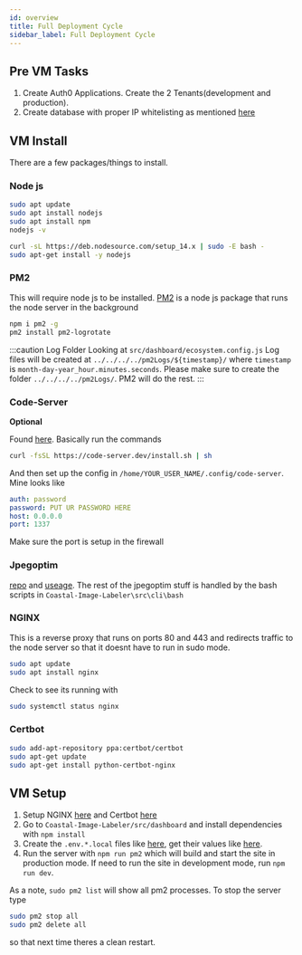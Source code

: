 ```yaml
---
id: overview
title: Full Deployment Cycle
sidebar_label: Full Deployment Cycle
---
```


## Pre VM Tasks

1. Create Auth0 Applications. Create the 2 Tenants(development and production).
2. Create database with proper IP whitelisting as mentioned [here](../database/connection)

## VM Install

There are a few packages/things to install.

### Node js
```bash title="Install node js"
sudo apt update
sudo apt install nodejs
sudo apt install npm
nodejs -v

curl -sL https://deb.nodesource.com/setup_14.x | sudo -E bash -
sudo apt-get install -y nodejs
```

### PM2

This will require node js to be installed. [PM2](https://pm2.keymetrics.io/) is a node js package that runs the node server in the background

```bash title="Install PM2 globally"
npm i pm2 -g
pm2 install pm2-logrotate
```

:::caution Log Folder
Looking at `src/dashboard/ecosystem.config.js` Log files will be created at `../../../../pm2Logs/${timestamp}/` where `timestamp` is  `month-day-year_hour.minutes.seconds`. Please make sure to create the folder `../../../../pm2Logs/`. PM2 will do the rest.
:::

### Code-Server
**Optional**

Found [here](https://github.com/cdr/code-server). Basically run the commands

```bash title="Installing Code-Server"
curl -fsSL https://code-server.dev/install.sh | sh
```
And then set up the config in `/home/YOUR_USER_NAME/.config/code-server`. Mine looks like

```yaml title="code-server config.yaml"
auth: password
password: PUT UR PASSWORD HERE
host: 0.0.0.0
port: 1337
```

Make sure the port is setup in the firewall

### Jpegoptim 
[repo](https://github.com/tjko/jpegoptim) and
[useage](https://vitux.com/optimize-jpeg-jpg-images-in-ubuntu-with-jpegoptim/).
The rest of the jpegoptim stuff is handled by the bash scripts in `Coastal-Image-Labeler\src\cli\bash`


### NGINX
This is a reverse proxy that runs on ports 80 and 443 and redirects traffic to
the node server so that it doesnt have to run in sudo mode.

```bash title="Install NGINX"
sudo apt update
sudo apt install nginx
```

Check to see its running with 

```bash
sudo systemctl status nginx
```

### Certbot

```bash title="Install Certbot"
sudo add-apt-repository ppa:certbot/certbot
sudo apt-get update
sudo apt-get install python-certbot-nginx
```

## VM Setup

1. Setup NGINX [here](../ssl/nginx) and Certbot [here](../ssl/certbot)
2. Go to `Coastal-Image-Labeler/src/dashboard` and install dependencies with `npm install`
3. Create the `.env.*.local` files like [here](../auth0/auth0), get their values like [here](../auth0/auth0Values).
4. Run the server with `npm run pm2` which will build and start the site in production mode. If need to run the site in development mode, run `npm run dev`.

As a note, `sudo pm2 list` will show all pm2 processes. To stop the server type 
```bash
sudo pm2 stop all
sudo pm2 delete all
``` 
so that next time theres a clean restart.